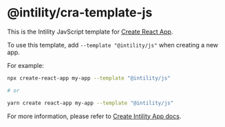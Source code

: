 # @intility/cra-template-js

This is the Intility JavScript template for [Create React App](https://github.com/facebook/create-react-app).

To use this template, add `--template "@intility/js"` when creating a new app.

For example:

```sh
npx create-react-app my-app --template "@intility/js"

# or

yarn create react-app my-app --template "@intility/js"
```

For more information, please refer to [Create Intility App docs](https://create.intility.app).

